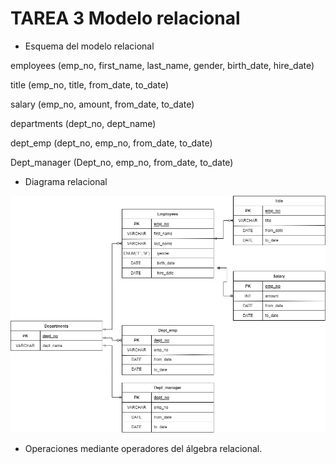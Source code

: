 
# TAREA 3 Modelo relacional #

+ Esquema del modelo relacional 


employees (emp_no, first_name, last_name, gender, birth_date, hire_date)

title (emp_no, title, from_date, to_date)

salary (emp_no, amount, from_date, to_date)

departments (dept_no, dept_name)

dept_emp (dept_no, emp_no, from_date, to_date)

Dept_manager (Dept_no, emp_no, from_date, to_date)



+ Diagrama relacional


![Image text](https://github.com/nalrob/Base-de-datos-relacionales/blob/b25359d1b1150abeedd4dcb3236d034af9a6a204/DIAGRAMAER.drawio.png)


+ Operaciones mediante operadores del álgebra relacional.